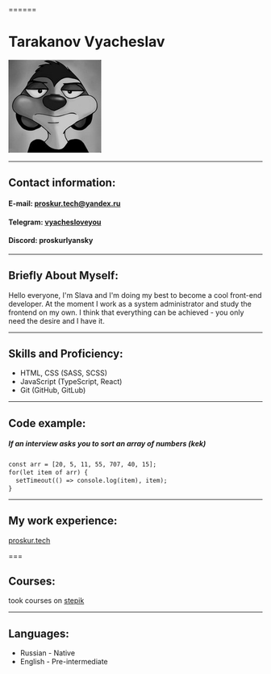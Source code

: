 ======
# **Tarakanov Vyacheslav**

![avatar](./ava.jpg)

*********

## Contact information:

#### E-mail: proskur.tech@yandex.ru
#### Telegram: [vyachesloveyou](https://t.me/vyachesloveyou)
#### Discord: proskurlyansky

*********

## Briefly About Myself:

Hello everyone, I'm Slava and I'm doing my best to become a cool front-end developer. At the moment I work as a system administrator and study the frontend on my own. I think that everything can be achieved - you only need the desire and I have it.

*********

## Skills and Proficiency:
+ HTML, CSS (SASS, SCSS)
+ JavaScript (TypeScript, React)
+ Git (GitHub, GitLub)

*********

## Code example:

##### If an interview asks you to sort an array of numbers (kek)

```
const arr = [20, 5, 11, 55, 707, 40, 15];
for(let item of arr) {
  setTimeout(() => console.log(item), item);
}
```

*********

## My work experience:

[proskur.tech](https://proskur.tech)

===

## Courses:

took courses on [stepik](https://stepik.org)

*********

## Languages:

- Russian - Native
- English - Pre-intermediate